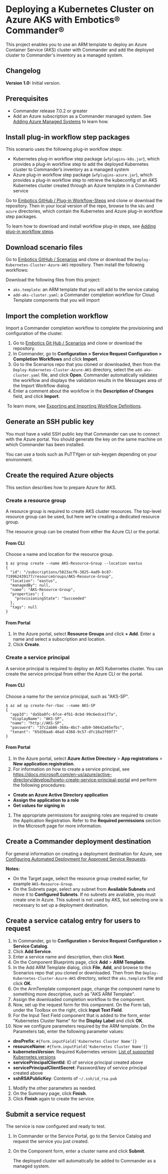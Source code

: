 # Deploying a Kubernetes Cluster on Azure AKS with Embotics® Commander®

This project enables you to use an ARM template to deploy an Azure Container Service (AKS) cluster with Commander and add the deployed cluster to Commander's inventory as a managed system.

## Changelog

**Version 1.0:** Initial version.

## Prerequisites

* Commander release 7.0.2 or greater
* Add an Azure subscription as a Commander managed system. See [Adding Azure Managed Systems](https://docs.embotics.com/commander/adding-azure-managed-systems.htm) to learn how.

## Install plug-in workflow step packages

This scenario uses the following plug-in workflow steps:

- Kubernetes plug-in workflow step package (`wfplugins-k8s.jar`), which provides a plug-in workflow step to add the deployed Kubernetes cluster to Commander’s inventory as a managed system
- Azure plug-in workflow step package (`wfplugins-azure.jar`), which provides a plug-in workflow step to retrieve the kubeconfig of an AKS Kubernetes cluster created through an Azure template in a Commander service

Go to [Embotics GitHub / Plug-in Workflow-Steps](https://github.com/Embotics/Plug-in-Workflow-Steps) and clone or download the repository. Then in your local version of the repo, browse to the `k8s` and `azure` directories, which contain the Kubernetes and Azure plug-in workflow step packages. 

To learn how to download and install workflow plug-in steps, see [Adding plug-in workflow steps](https://docs.embotics.com/commander/Using-Plug-In-WF-Steps.htm#Addingpluginworkflowsteps).

## Download scenario files

Go to [Embotics GitHub / Scenarios](https://github.com/Embotics/Scenarios) and clone or download the `Deploy-Kubernetes-Cluster-Azure-AKS` repository. Then install the following workflows: 

Download the following files from this project:

- `aks.template`: an ARM template that you will add to the service catalog
- `add-aks-cluster.yaml`: a Commander completion workflow for Cloud Template components that you will import

## Import the completion workflow

Import a Commander completion workflow to complete the provisioning and configuration of the cluster. 

1. Go to [Embotics Git Hub / Scenarios](https://github.com/Embotics/Scenarios) and clone or download the repository.
1. In Commander, go to **Configuration > Service Request Configuration > Completion Workflows** and click **Import**.
1. Go to the Scenarios repo that you cloned or downloaded, then from the `Deploy-Kubernetes-Cluster-Azure-AKS` directory, select the `add-aks-cluster.yaml` file, and click **Open**.
   Commander automatically validates the workflow and displays the validation results in the Messages area of the Import Workflow dialog.
1. Enter a comment about the workflow in the **Description of Changes** field, and click **Import**.

​        To learn more, see [Exporting and Importing Workflow Definitions](https://docs.embotics.com/commander/exporting-and-importing-workflows.htm).

## Generate an SSH public key

You must have a valid SSH public key that Commander can use to connect with the Azure portal. You should generate the key on the same machine on which Commander has been installed. 

You can use a tools such as PuTTYgen or ssh-keygen depending on your environment. 

## Create the required Azure objects

This section describes how to prepare Azure for AKS.

### Create a resource group

A resource group is required to create AKS cluster resources. The top-level resource group can be used, but here we're creating a dedicated resource group.

The resource group can be created from either the Azure CLI or the portal.

#### From CLI

Choose a name and location for the resource group.

```
$ az group create --name AKS-Resource-Group --location eastus
{
  "id": "/subscriptions/5823acf6-3825-4ad9-bc87-719962439177/resourceGroups/AKS-Resource-Group",
  "location": "eastus",
  "managedBy": null,
  "name": "AKS-Resource-Group",
  "properties": {
    "provisioningState": "Succeeded"
  },
  "tags": null
}
```

#### From Portal

1. In the Azure portal, select **Resource Groups** and click **+ Add**. Enter a name and select a subscription and location. 
1. Click **Create**.


### Create a service principal

A service principal is required to deploy an AKS Kubernetes cluster. You can create the service principal from either the Azure CLI or the portal.

#### From CLI

Choose a name for the service principal, such as "AKS-SP".
```
$ az ad sp create-for-rbac --name AKS-SP
{
  "appId": "da5ba8fc-6fce-4fb1-8cbd-99c6edce1f7a",
  "displayName": "AKS-SP",
  "name": "http://AKS-SP",
  "password": "37c2ab86-368a-4bc7-adb9-50642a65efbc",
  "tenant": "65d36aa6-46ad-4368-9c57-dfc18a3f69f7"
}
```

#### From Portal

1. In the Azure portal, select **Azure Active Directory** > **App registrations** > **New application registration**.
1. For information on how to create a service principal, see https://docs.microsoft.com/en-us/azure/active-directory/develop/howto-create-service-principal-portal and perform the following procedures:
  - **Create an Azure Active Directory application**
  - **Assign the application to a role**
  - **Get values for signing in**
1. The appropriate permissions for assigning roles are required to create the Application Registration.  Refer to the  **Required permissions** section in the Microsoft page for more information. 

## Create a Commander deployment destination

For general information on creating a deployment destination for Azure, see [Configuring Automated Deployment for Approved Service Requests](https://docs.embotics.com/commander/config_auto_placement_depl_vms.htm). 

**Notes:** 

- On the Target page, select the resource group created earlier, for example `AKS-Resource-Group`.
- On the Subnets page, select any subnet from **Available Subnets** and move it to **Configured Subnets**. If no subnets are available, you must create one in Azure. This subnet is not used by AKS, but selecting one is necessary to set up a deployment destination.

## Create a service catalog entry for users to request

1. In Commander, go to **Configuration > Service Request Configuration > Service Catalog**.
1. Click **Add Service**.
1. Enter a service name and description, then click **Next**. 
1. On the Component Blueprints page, click **Add** > **ARM Template**.
1. In the Add ARM Template dialog, click **File**, **Add**, and browse to the Scenarios repo that you cloned or downloaded. Then from the `Deploy-Kubernetes-Cluster-Azure-AKS` directory, select the `aks.template` file and click **OK**. 
1. On the ArmTemplate component page, change the component name to something more descriptive, such as "AKS ARM Template". 
1. Assign the downloaded completion workflow to the component.
1. Now, set up the request form for this component. On the Form tab, under the Toolbox on the right, click **Input Text Field**. 
1. For the Input Text Field component that is added to the form, enter "Kubernetes Cluster Name" for the **Display Label** and click **OK**. 
1. Now we configure parameters required by the ARM template. On the Parameters tab, enter the following parameter values:
  * **dnsPrefix**: `#{form.inputField['Kubernetes Cluster Name']}`
  * **resourceName**: `#{form.inputField['Kubernetes Cluster Name']}`
  * **kubernetesVersion**: Required Kubernetes version: [List of supported Kubernetes versions](https://docs.microsoft.com/en-us/azure/aks/supported-kubernetes-versions)
  * **servicePrincipalClientId**: ID of service principal created above
  * **servicePrincipalClientSecret**: Password/key of service principal created above
  * **sshRSAPublicKey**: Contents of `~/.ssh/id_rsa.pub`
1. Modify the other parameters as needed. 
1. On the Summary page, click **Finish**. 
1. Click **Finish** again to create the service.


## Submit a service request

The service is now configured and ready to test. 
1. In Commander or the Service Portal, go to the Service Catalog and request the service you just created. 
1. On the Component form, enter a cluster name and click **Submit**. 

    The deployed cluster will automatically be added to Commander as a managed system.
